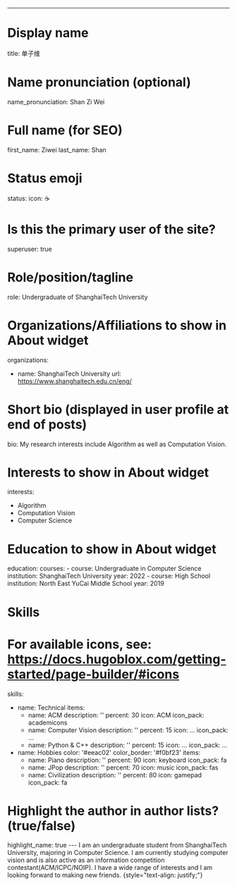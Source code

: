 ---
# Display name
title: 单子维

# Name pronunciation (optional)
name_pronunciation: Shan Zi Wei

# Full name (for SEO)
first_name: Ziwei
last_name: Shan

# Status emoji
status:
  icon: ☕️

# Is this the primary user of the site?
superuser: true

# Role/position/tagline
role: Undergraduate of ShanghaiTech University

# Organizations/Affiliations to show in About widget
organizations:
  - name: ShanghaiTech University
    url: https://www.shanghaitech.edu.cn/eng/

# Short bio (displayed in user profile at end of posts)
bio: My research interests include Algorithm as well as Computation Vision.

# Interests to show in About widget
interests:
  - Algorithm
  - Computation Vision
  - Computer Science

# Education to show in About widget
education:
  courses:
    - course: Undergraduate in Computer Science
      institution: ShanghaiTech University
      year: 2022
    - course: High School
      institution: North East YuCai Middle School 
      year: 2019
    

# Skills
# For available icons, see: https://docs.hugoblox.com/getting-started/page-builder/#icons
skills:
  - name: Technical
    items:
      - name: ACM
        description: ''
        percent: 30
        icon: ACM
        icon_pack: academicons
      - name: Computer Vision
        description: ''
        percent: 15
        icon: ...
        icon_pack: ...
      - name: Python & C++
        description: ''
        percent: 15
        icon: ...
        icon_pack: ...
  - name: Hobbies
    color: '#eeac02'
    color_border: '#f0bf23'
    items:
      - name: Piano
        description: ''
        percent: 90
        icon: keyboard
        icon_pack: fa
      - name: JPop
        description: ''
        percent: 70
        icon: music
        icon_pack: fas
      - name: Civilization
        description: ''
        percent: 80
        icon: gamepad
        icon_pack: fa


# Highlight the author in author lists? (true/false)
highlight_name: true
--- I am an undergraduate student from ShanghaiTech University, majoring in Computer Science. 
I am currently studying computer vision and is also active as an information competition contestant(ACM/ICPC/NOIP). 
I have a wide range of interests and I am looking forward to making new friends.
{style="text-align: justify;"}
